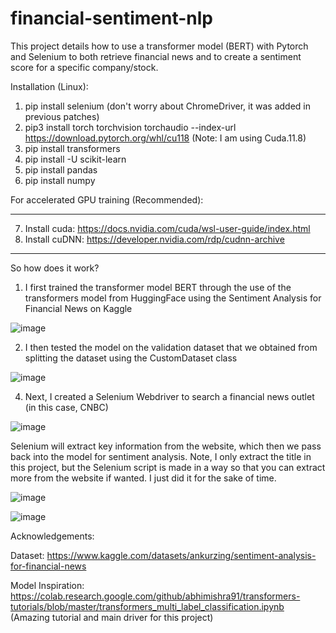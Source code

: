 # financial-sentiment-nlp

This project details how to use a transformer model (BERT) with Pytorch and Selenium to both retrieve financial news and to create a sentiment score for a specific company/stock.

Installation (Linux):

1. pip install selenium (don't worry about ChromeDriver, it was added in previous patches)
2. pip3 install torch torchvision torchaudio --index-url https://download.pytorch.org/whl/cu118 (Note: I am using Cuda.11.8)
3. pip install transformers
4. pip install -U scikit-learn
5. pip install pandas
6. pip install numpy

For accelerated GPU training (Recommended):

-----

7. Install cuda: https://docs.nvidia.com/cuda/wsl-user-guide/index.html 
8. Install cuDNN: https://developer.nvidia.com/rdp/cudnn-archive

-----

So how does it work?
1. I first trained the transformer model BERT through the use of the transformers model from HuggingFace using the Sentiment Analysis for Financial News on Kaggle

![image](https://github.com/hwu27/financial-sentiment-nlp/assets/130116077/ae184e71-5fcc-47f8-bac1-9c3c4f9f6af0)


2. I then tested the model on the validation dataset that we obtained from splitting the dataset using the CustomDataset class
   
![image](https://github.com/hwu27/financial-sentiment-nlp/assets/130116077/401fa95e-b30d-4417-8a4c-74cd3880ab13)

4. Next, I created a Selenium Webdriver to search a financial news outlet (in this case, CNBC)

![image](https://github.com/hwu27/financial-sentiment-nlp/assets/130116077/1f544edc-a083-4500-baad-b977e34bf716)

Selenium will extract key information from the website, which then we pass back into the model for sentiment analysis.
Note, I only extract the title in this project, but the Selenium script is made in a way so that you can extract more from the website if wanted. I just did it for the sake of time.

![image](https://github.com/hwu27/financial-sentiment-nlp/assets/130116077/1b8b1287-766f-4013-b893-1028dde301f0)


![image](https://github.com/hwu27/financial-sentiment-nlp/assets/130116077/2bd7f85e-3211-4df7-a97d-0c8ec2300ebb)


Acknowledgements:

Dataset: https://www.kaggle.com/datasets/ankurzing/sentiment-analysis-for-financial-news

Model Inspiration: https://colab.research.google.com/github/abhimishra91/transformers-tutorials/blob/master/transformers_multi_label_classification.ipynb (Amazing tutorial and main driver for this project)

